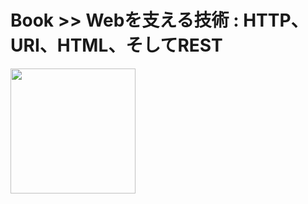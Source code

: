 # Book >> Webを支える技術 : HTTP、URI、HTML、そしてREST

<img src="https://cover.openbd.jp/9784774142043.jpg" style="width: 200px"/>